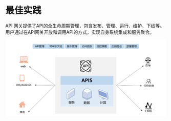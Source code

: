 # 最佳实践

API 网关提供了API的全生命周期管理，包含发布、管理、运行、维护、下线等。用户通过在API网关开放和调用API的方式，实现自身系统集成和服务聚合。

 ![API网关架构](../../../../image/Internet-Middleware/API-Gateway/struct-yingyong.png)






